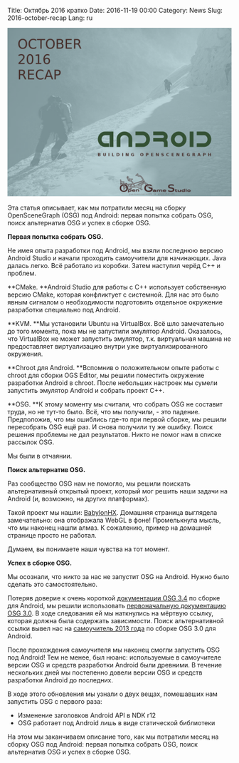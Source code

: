 Title: Октябрь 2016 кратко
Date: 2016-11-19 00:00
Category: News
Slug: 2016-october-recap
Lang: ru

![Достижение поддержки Android было сродни покорению горы для нас][screenshot]


Эта статья описывает, как мы потратили месяц на сборку OpenSceneGraph (OSG) под Android: первая попытка собрать OSG, поиск альтернатив OSG и успех в сборке OSG.

**Первая попытка собрать OSG.**

Не имея опыта разработки под Android, мы взяли последнюю версию Android Studio и начали проходить самоучители для начинающих. Java далась легко. Всё работало из коробки. Затем наступил черёд C++ и проблем.

**CMake. **Android Studio для работы с C++ использует собственную версию CMake, которая конфликтует с системной. Для нас это было явным сигналом о необходимости подготовить отдельное окружение разработки специально под Android.

**KVM. **Мы установили Ubuntu на VirtualBox. Всё шло замечательно до того момента, пока мы не запустили эмулятор Android. Оказалось, что VirtualBox не может запустить эмулятор, т.к. виртуальная машина не предоставляет виртуализацию внутри уже виртуализированного окружения.

**Chroot для Android. **Вспомнив о положительном опыте работы с chroot для сборки OGS Editor, мы решили поместить окружение разработки Android в chroot. После небольших настроек мы сумели запустить эмулятор Android и собрать проект C++.

**OSG. **К этому моменту мы считали, что собрать OSG не составит труда, но не тут-то было. Всё, что мы получили, - это падение. Предположив, что мы ошиблись где-то при первой сборке, мы решили пересобрать OSG ещё раз. И снова получили ту же ошибку. Поиск решения проблемы не дал результатов. Никто не помог нам в списке рассылок OSG.

Мы были в отчаянии.

**Поиск альтернатив OSG.**

Раз сообщество OSG нам не помогло, мы решили поискать альтернативный открытый проект, который мог решить наши задачи на Android (и, возможно, на других платформах).

Такой проект мы нашли: [BabylonHX](http://babylonhx.gamestudiohx.com/). Домашняя страница выглядела замечательно: она отображала WebGL в фоне! Промелькнула мысль, что мы наконец нашли алмаз. К сожалению, пример на домашней странице просто не работал.

Думаем, вы понимаете наши чувства на тот момент.

**Успех в сборке OSG.**

Мы осознали, что никто за нас не запустит OSG на Android. Нужно было сделать это самостоятельно.

Потеряв доверие к очень короткой [документации OSG 3.4](http://www.openscenegraph.org/index.php/documentation/platform-specifics/android/178-building-openscenegraph-for-android-3-4) по сборке для Android, мы решили использовать [первоначальную документацию OSG 3.0](http://www.openscenegraph.org/index.php/documentation/platform-specifics/android/44-building-openscenegraph-for-android-3-0-3-0-1). В ходе следования ей мы наткнулись на мёртвую ссылку, которая должна была содержать зависимости. Поиск альтернативной ссылки вывел нас на [самоучитель 2013 года](https://xinyustudio.wordpress.com/2013/09/24/install-osg-for-android-on-ubuntu-13-04-step-by-step-tutorials/) по сборке OSG 3.0 для Android.

После прохождения самоучителя мы наконец смогли запустить OSG под Android! Тем не менее, был нюанс: используемые в самоучителе версии OSG и средств разработки Android были древними. В течение нескольких дней мы постепенно довели версии OSG и средств разработки Android до последних.

В ходе этого обновления мы узнали о двух вещах, помешавших нам запустить OSG с первого раза:

* Изменение заголовков Android API в NDK r12
* OSG работает под Android лишь в виде статической библиотеки



На этом мы заканчиваем описание того, как мы потратили месяц на сборку OSG под Android: первая попытка собрать OSG, поиск альтернатив OSG и успех в сборке OSG.

[screenshot]: ../../images/2016-11-19_2016-october-recap.png

